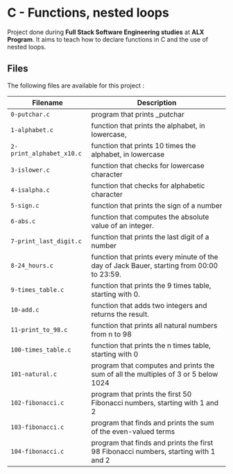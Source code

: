 # C - Functions, nested loops

Project done during **Full Stack Software Engineering studies** at **ALX Program**. It aims to teach how to declare functions in C and the use of nested loops.

## Files
The following files are available for this project :

| Filename | Description |
| -------- | ----------- |
| `0-putchar.c`                 | program that prints _putchar |
| `1-alphabet.c`                | function that prints the alphabet, in lowercase, |
| `2-print_alphabet_x10.c`      | function that prints 10 times the alphabet, in lowercase |
| `3-islower.c`                 | function that checks for lowercase character |
| `4-isalpha.c`                 | function that checks for alphabetic character |
| `5-sign.c`                    | function that prints the sign of a number |
| `6-abs.c`                     | function that computes the absolute value of an integer. |
| `7-print_last_digit.c`        | function that prints the last digit of a number |
| `8-24_hours.c`                | function that prints every minute of the day of Jack Bauer, starting from 00:00 to 23:59. |
| `9-times_table.c`             | function that prints the 9 times table, starting with 0. |
| `10-add.c`                    | function that adds two integers and returns the result. |
| `11-print_to_98.c`            | function that prints all natural numbers from n to 98 |
| `100-times_table.c`           | function that prints the n times table, starting with 0 |
| `101-natural.c`               | program that computes and prints the sum of all the multiples of 3 or 5 below 1024 |
| `102-fibonacci.c`             | program that prints the first 50 Fibonacci numbers, starting with 1 and 2 |
| `103-fibonacci.c`             | program that finds and prints the sum of the even-valued terms |
| `104-fibonacci.c`             | program that finds and prints the first 98 Fibonacci numbers, starting with 1 and 2 |
